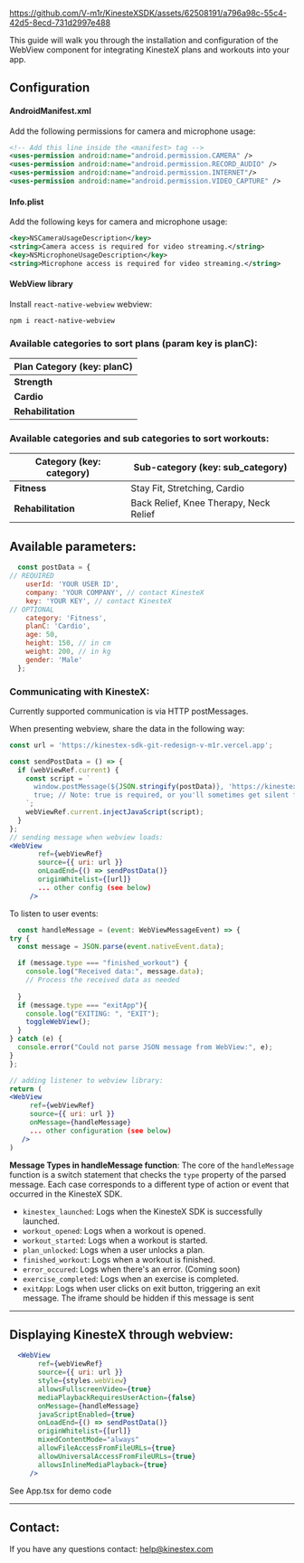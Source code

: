 https://github.com/V-m1r/KinesteXSDK/assets/62508191/a796a98c-55c4-42d5-8ecd-731d2997e488

This guide will walk you through the installation and configuration of the WebView component for integrating KinesteX plans and workouts into your app.

## Configuration

#### AndroidManifest.xml

Add the following permissions for camera and microphone usage:

```xml
<!-- Add this line inside the <manifest> tag -->
<uses-permission android:name="android.permission.CAMERA" />
<uses-permission android:name="android.permission.RECORD_AUDIO" />
<uses-permission android:name="android.permission.INTERNET"/>
<uses-permission android:name="android.permission.VIDEO_CAPTURE" />

```

#### Info.plist

Add the following keys for camera and microphone usage:

```xml
<key>NSCameraUsageDescription</key>
<string>Camera access is required for video streaming.</string>
<key>NSMicrophoneUsageDescription</key>
<string>Microphone access is required for video streaming.</string>
```
#### WebView library

Install `react-native-webview` webview:

```
npm i react-native-webview
```

### Available categories to sort plans (param key is planC): 

| **Plan Category (key: planC)** | 
| --- | 
| **Strength** | 
| **Cardio** |
| **Rehabilitation** | 


### Available categories and sub categories to sort workouts: 

| **Category (key: category)** | **Sub-category (key: sub_category)** |
| --- | --- |
| **Fitness** | Stay Fit, Stretching, Cardio |
| **Rehabilitation** | Back Relief, Knee Therapy, Neck Relief |


## Available parameters:
```jsx
  const postData = {
// REQUIRED
    userId: 'YOUR USER ID',
    company: 'YOUR COMPANY', // contact KinesteX
    key: 'YOUR KEY', // contact KinesteX
// OPTIONAL
    category: 'Fitness',
    planC: 'Cardio',
    age: 50,
    height: 150, // in cm
    weight: 200, // in kg
    gender: 'Male'
  };
```
### Communicating with KinesteX:
Currently supported communication is via HTTP postMessages. 

When presenting webview, share the data in the following way: 

```jsx
const url = 'https://kinestex-sdk-git-redesign-v-m1r.vercel.app';

const sendPostData = () => {
  if (webViewRef.current) {
    const script = `
      window.postMessage(${JSON.stringify(postData)}, 'https://kinestex-sdk-git-redesign-v-m1r.vercel.app');
      true; // Note: true is required, or you'll sometimes get silent failures
    `;
    webViewRef.current.injectJavaScript(script);
  }
};
// sending message when webview loads:
<WebView
       ref={webViewRef}
       source={{ uri: url }}
       onLoadEnd={() => sendPostData()}
       originWhitelist={[url]}
       ... other config (see below)
     />

```


To listen to user events: 

  ```jsx
    const handleMessage = (event: WebViewMessageEvent) => {
  try {
    const message = JSON.parse(event.nativeEvent.data);

    if (message.type === "finished_workout") {
      console.log("Received data:", message.data);
      // Process the received data as needed
     
    }
    if (message.type === "exitApp"){
      console.log("EXITING: ", "EXIT");
      toggleWebView();
    }
  } catch (e) {
    console.error("Could not parse JSON message from WebView:", e);
  }
};

// adding listener to webview library:
return (
<WebView
       ref={webViewRef}
       source={{ uri: url }}
       onMessage={handleMessage}
       ... other configuration (see below)
     />
)
```
 **Message Types in handleMessage function**:
    The core of the `handleMessage` function is a switch statement that checks the `type` property of the parsed message. Each case corresponds to a different type of action or event that occurred in the KinesteX SDK.
    
   - `kinestex_launched`: Logs when the KinesteX SDK is successfully launched.
   - `workout_opened`: Logs when a workout is opened.
   - `workout_started`: Logs when a workout is started.
   - `plan_unlocked`: Logs when a user unlocks a plan.
   - `finished_workout`: Logs when a workout is finished.
  - `error_occured`: Logs when there's an error. (Coming soon)
   - `exercise_completed`: Logs when an exercise is completed.
  - `exitApp`: Logs when user clicks on exit button, triggering an exit message. The iframe should be hidden if this message is sent

------------------

## Displaying KinesteX through webview:
```jsx
  <WebView
       ref={webViewRef}
       source={{ uri: url }}
       style={styles.webView}
       allowsFullscreenVideo={true}
       mediaPlaybackRequiresUserAction={false}
       onMessage={handleMessage}
       javaScriptEnabled={true}
       onLoadEnd={() => sendPostData()}
       originWhitelist={[url]}
       mixedContentMode="always"
       allowFileAccessFromFileURLs={true}
       allowUniversalAccessFromFileURLs={true}
       allowsInlineMediaPlayback={true}
     />
```
See App.tsx for demo code

------------------

## Contact:
If you have any questions contact: help@kinestex.com
